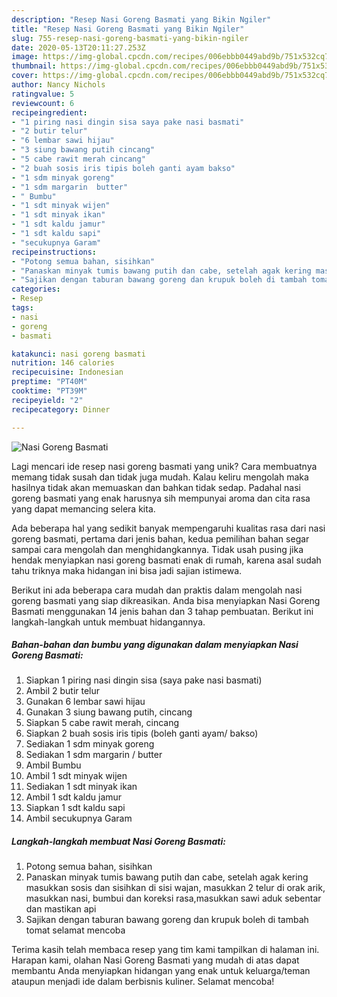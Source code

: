 ```yaml
---
description: "Resep Nasi Goreng Basmati yang Bikin Ngiler"
title: "Resep Nasi Goreng Basmati yang Bikin Ngiler"
slug: 755-resep-nasi-goreng-basmati-yang-bikin-ngiler
date: 2020-05-13T20:11:27.253Z
image: https://img-global.cpcdn.com/recipes/006ebbb0449abd9b/751x532cq70/nasi-goreng-basmati-foto-resep-utama.jpg
thumbnail: https://img-global.cpcdn.com/recipes/006ebbb0449abd9b/751x532cq70/nasi-goreng-basmati-foto-resep-utama.jpg
cover: https://img-global.cpcdn.com/recipes/006ebbb0449abd9b/751x532cq70/nasi-goreng-basmati-foto-resep-utama.jpg
author: Nancy Nichols
ratingvalue: 5
reviewcount: 6
recipeingredient:
- "1 piring nasi dingin sisa saya pake nasi basmati"
- "2 butir telur"
- "6 lembar sawi hijau"
- "3 siung bawang putih cincang"
- "5 cabe rawit merah cincang"
- "2 buah sosis iris tipis boleh ganti ayam bakso"
- "1 sdm minyak goreng"
- "1 sdm margarin  butter"
- " Bumbu"
- "1 sdt minyak wijen"
- "1 sdt minyak ikan"
- "1 sdt kaldu jamur"
- "1 sdt kaldu sapi"
- "secukupnya Garam"
recipeinstructions:
- "Potong semua bahan, sisihkan"
- "Panaskan minyak tumis bawang putih dan cabe, setelah agak kering masukkan sosis dan sisihkan di sisi wajan, masukkan 2 telur di orak arik, masukkan nasi, bumbui dan koreksi rasa,masukkan sawi aduk sebentar dan mastikan api"
- "Sajikan dengan taburan bawang goreng dan krupuk boleh di tambah tomat selamat mencoba"
categories:
- Resep
tags:
- nasi
- goreng
- basmati

katakunci: nasi goreng basmati 
nutrition: 146 calories
recipecuisine: Indonesian
preptime: "PT40M"
cooktime: "PT39M"
recipeyield: "2"
recipecategory: Dinner

---
```



![Nasi Goreng Basmati](https://img-global.cpcdn.com/recipes/006ebbb0449abd9b/751x532cq70/nasi-goreng-basmati-foto-resep-utama.jpg)

Lagi mencari ide resep nasi goreng basmati yang unik? Cara membuatnya memang tidak susah dan tidak juga mudah. Kalau keliru mengolah maka hasilnya tidak akan memuaskan dan bahkan tidak sedap. Padahal nasi goreng basmati yang enak harusnya sih mempunyai aroma dan cita rasa yang dapat memancing selera kita.



Ada beberapa hal yang sedikit banyak mempengaruhi kualitas rasa dari nasi goreng basmati, pertama dari jenis bahan, kedua pemilihan bahan segar sampai cara mengolah dan menghidangkannya. Tidak usah pusing jika hendak menyiapkan nasi goreng basmati enak di rumah, karena asal sudah tahu triknya maka hidangan ini bisa jadi sajian istimewa.


Berikut ini ada beberapa cara mudah dan praktis dalam mengolah nasi goreng basmati yang siap dikreasikan. Anda bisa menyiapkan Nasi Goreng Basmati menggunakan 14 jenis bahan dan 3 tahap pembuatan. Berikut ini langkah-langkah untuk membuat hidangannya.

<!--inarticleads1-->

##### Bahan-bahan dan bumbu yang digunakan dalam menyiapkan Nasi Goreng Basmati:

1. Siapkan 1 piring nasi dingin sisa (saya pake nasi basmati)
1. Ambil 2 butir telur
1. Gunakan 6 lembar sawi hijau
1. Gunakan 3 siung bawang putih, cincang
1. Siapkan 5 cabe rawit merah, cincang
1. Siapkan 2 buah sosis iris tipis (boleh ganti ayam/ bakso)
1. Sediakan 1 sdm minyak goreng
1. Sediakan 1 sdm margarin / butter
1. Ambil  Bumbu
1. Ambil 1 sdt minyak wijen
1. Sediakan 1 sdt minyak ikan
1. Ambil 1 sdt kaldu jamur
1. Siapkan 1 sdt kaldu sapi
1. Ambil secukupnya Garam




<!--inarticleads2-->

##### Langkah-langkah membuat Nasi Goreng Basmati:

1. Potong semua bahan, sisihkan
1. Panaskan minyak tumis bawang putih dan cabe, setelah agak kering masukkan sosis dan sisihkan di sisi wajan, masukkan 2 telur di orak arik, masukkan nasi, bumbui dan koreksi rasa,masukkan sawi aduk sebentar dan mastikan api
1. Sajikan dengan taburan bawang goreng dan krupuk boleh di tambah tomat selamat mencoba




Terima kasih telah membaca resep yang tim kami tampilkan di halaman ini. Harapan kami, olahan Nasi Goreng Basmati yang mudah di atas dapat membantu Anda menyiapkan hidangan yang enak untuk keluarga/teman ataupun menjadi ide dalam berbisnis kuliner. Selamat mencoba!
